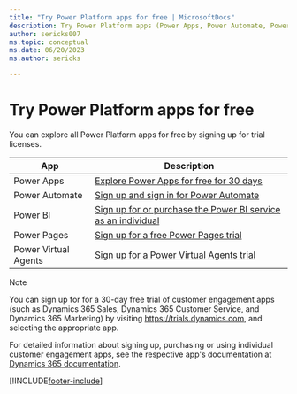 ```yaml
---
title: "Try Power Platform apps for free | MicrosoftDocs"
description: Try Power Platform apps (Power Apps, Power Automate, Power BI, Power Pages, and Power Virtual Agents) for free before you buy  
author: sericks007
ms.topic: conceptual
ms.date: 06/20/2023
ms.author: sericks

---
```

# Try Power Platform apps for free

You can explore all Power Platform apps for free by signing up for trial licenses.

|App  |Description  |
|---------|---------|
|Power Apps     |[Explore Power Apps for free for 30 days](/powerapps/maker/signup-for-powerapps)         |
|Power Automate     | [Sign up and sign in for Power Automate](/power-automate/sign-up-sign-in)        |
|Power BI     | [Sign up for or purchase the Power BI service as an individual](/power-bi/fundamentals/service-self-service-signup-for-power-bi)        |
|Power Pages     | [Sign up for a free Power Pages trial](/power-pages/getting-started/trial-signup)        |
|Power Virtual Agents     | [Sign up for a Power Virtual Agents trial](/power-virtual-agents/sign-up-individual)        |

> [!NOTE]
> You can sign up for for a 30-day free trial of customer engagement apps (such as Dynamics 365 Sales, Dynamics 365 Customer Service, and Dynamics 365 Marketing) by visiting <https://trials.dynamics.com>, and selecting the appropriate app.
>
> For detailed information about signing up, purchasing or using individual customer engagement apps, see the respective app's documentation at [Dynamics 365 documentation](/dynamics365/).

[!INCLUDE[footer-include](../includes/footer-banner.md)]
